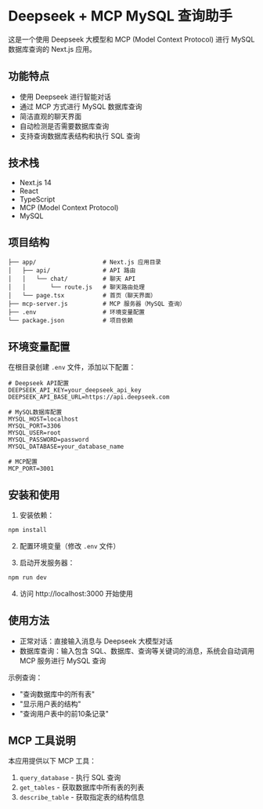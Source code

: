 # Deepseek + MCP MySQL 查询助手

这是一个使用 Deepseek 大模型和 MCP (Model Context Protocol) 进行 MySQL 数据库查询的 Next.js 应用。

## 功能特点

- 使用 Deepseek 进行智能对话
- 通过 MCP 方式进行 MySQL 数据库查询
- 简洁直观的聊天界面
- 自动检测是否需要数据库查询
- 支持查询数据库表结构和执行 SQL 查询

## 技术栈

- Next.js 14
- React
- TypeScript
- MCP (Model Context Protocol)
- MySQL

## 项目结构

```
├── app/                   # Next.js 应用目录
│   ├── api/               # API 路由
│   │   └── chat/          # 聊天 API
│   │       └── route.js   # 聊天路由处理
│   └── page.tsx           # 首页（聊天界面）
├── mcp-server.js          # MCP 服务器（MySQL 查询）
├── .env                   # 环境变量配置
└── package.json           # 项目依赖
```

## 环境变量配置

在根目录创建 `.env` 文件，添加以下配置：

```
# Deepseek API配置
DEEPSEEK_API_KEY=your_deepseek_api_key
DEEPSEEK_API_BASE_URL=https://api.deepseek.com

# MySQL数据库配置
MYSQL_HOST=localhost
MYSQL_PORT=3306
MYSQL_USER=root
MYSQL_PASSWORD=password
MYSQL_DATABASE=your_database_name

# MCP配置
MCP_PORT=3001
```

## 安装和使用

1. 安装依赖：

```bash
npm install
```

2. 配置环境变量（修改 `.env` 文件）

3. 启动开发服务器：

```bash
npm run dev
```

4. 访问 http://localhost:3000 开始使用

## 使用方法

- 正常对话：直接输入消息与 Deepseek 大模型对话
- 数据库查询：输入包含 SQL、数据库、查询等关键词的消息，系统会自动调用 MCP 服务进行 MySQL 查询

示例查询：
- "查询数据库中的所有表"
- "显示用户表的结构"
- "查询用户表中的前10条记录"

## MCP 工具说明

本应用提供以下 MCP 工具：

1. `query_database` - 执行 SQL 查询
2. `get_tables` - 获取数据库中所有表的列表
3. `describe_table` - 获取指定表的结构信息
